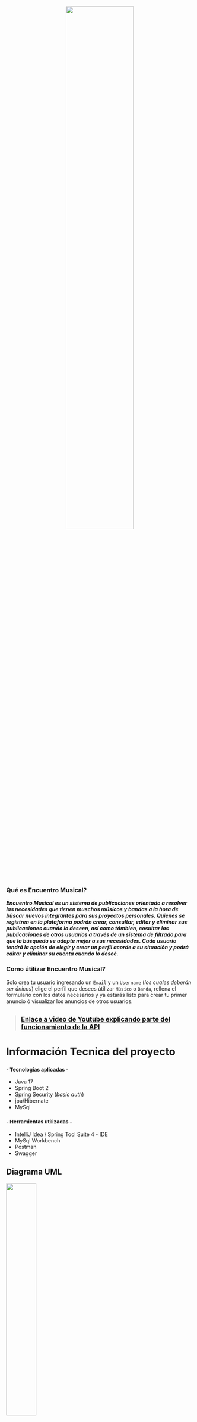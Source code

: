 
<div align="center">
    <img width="60%" src="https://user-images.githubusercontent.com/103857812/215369878-abcfc375-fa17-4320-9e78-208166311015.png"</img>
</div>

### Qué es Encuentro Musical?
***Encuentro Musical es un sistema de publicaciones orientado a resolver las necesidades que tienen muschos músicos y bandas a la hora de búscar nuevos
integrantes para sus proyectos personales.
 Quienes se registren en la plataforma podrán crear, consultar, editar y eliminar sus publicaciones cuando lo deseen, así como támbien, 
 cosultar las publicaciones de otros usuarios a través de un sistema de filtrado para que la búsqueda se adapte mejor a sus necesidades.
 Cada usuario tendrá la opción de elegir y crear un perfil acorde a su situación y podrá editar y eliminar su cuenta cuando lo deseé.***
 
 ### Como útilizar Encuentro Musical?
 
 Solo crea tu usuario ingresando un `Email` y un `Username` (*los cuales deberán ser únicos*) elige el perfil que desees útilizar `Músico` o `Banda`, 
 rellena el formulario con los datos necesarios y ya estarás listo para crear tu primer anuncio ó visualizar los anuncios de otros usuarios.
  >  ## <sub> [Enlace a video de Youtube explicando parte del funcionamiento de la API](https://youtu.be/0SE7SZPPLlM) </sub>
  
  
  # Información Tecnica del proyecto
  
  ### <sub> - Tecnologias aplicadas - </sub>
  
  - Java 17
  - Spring Boot 2
  - Spring Security (*basic auth*)
  - jpa/Hibernate
  - MySql
  
  ### <sub> - Herramientas utilizadas - </sub>

  - IntelliJ Idea / Spring Tool Suite 4 - IDE
  - MySql Workbench
  - Postman
  - Swagger

  ## Diagrama UML 
  
<div align="left">
    <img width="40%" src="https://user-images.githubusercontent.com/103857812/216205026-db6c2d95-8b34-4bcb-b84a-74af54399d73.png"</img>
</div>        



>El diagrama de clase UML muestra el uso de herencia siendo las clases `Musico` `Banda` quienes heredan de la clase abstracta `PerfilUsuario`.
En la clase Usuario se puede ver las diferentes relaciones entre Musico, Banda y Role las cuales tiene una realción de composición. Para que la herencia
tuviera efecto y haya podido ser reflejada en la base de datos fué necesario agregar una anotación especifica de Jpa. Además se hizo uso de la inteface UserDetails,
implementada por la clase Usuario para que Spring Security se pueda encargar de controlar el inicio de session, los roles de usuario y el acceso a los diferentes endpoints. Támbien se utiliza el metodo `isEnable()` para eliminar un usuario de forma lógica sin necesidad de borrar sus datos en la BD.

 ## Diagrama ER
 
<div align="left">
    <img width="40%" src="https://user-images.githubusercontent.com/103857812/216206695-8bd73350-500a-4c72-87f0-754f72e22ccc.png"</img>
</div> 

>Para la creación del modelado se utilizó `Hibernate` `JPA` implementando las diferentes annotations para la creación y realción de tablas. Las relaciones aplicadas fueron tres. Un 1 a 1 para la relación entre Usuario - Musico y Usuario - Banda. Un 1 a N para las relaciones entre Musico - Publicacion y Banda - Publicacion y un N a N para la relación Usuario - Role. 

### Nota
> Al levantar el proyecto por pirmera vez asegurarse de revisar la configuración del `application.properties`  y de mantener `spring.sql.init.mode` en "always" ya que esto hace que el fichero `data.sql` ingrese en la BD, de forma automatica, los roles necesarios al inicio del proyecto. 








## README EN CONSTRUCCIÓN . . .
  
 


